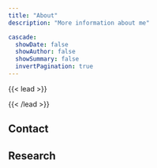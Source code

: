 ```yaml
---
title: "About"
description: "More information about me"

cascade:
  showDate: false
  showAuthor: false
  showSummary: false
  invertPagination: true
---
```


{{< lead >}}
   


{{< /lead >}}

## Contact

## Research 
